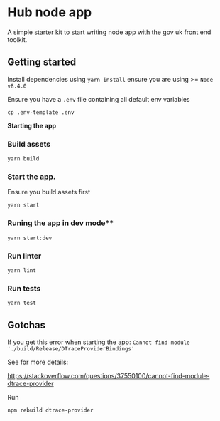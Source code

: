 # Hub node app

A simple starter kit to start writing node app with the gov uk front end toolkit.


## Getting started
Install dependencies using `yarn install` ensure you are using >= `Node v8.4.0`

Ensure you have a `.env` file containing all default env variables

`cp .env-template .env`

**Starting the app**

### Build assets
`yarn build`

### Start the app.

Ensure you build assets first

`yarn start`

### Runing the app in dev mode**

`yarn start:dev`

### Run linter

`yarn lint`

### Run tests

`yarn test`


## Gotchas
If you get this error when starting the app:
`Cannot find module './build/Release/DTraceProviderBindings'`

See for more details:

https://stackoverflow.com/questions/37550100/cannot-find-module-dtrace-provider

Run

`npm rebuild dtrace-provider`

